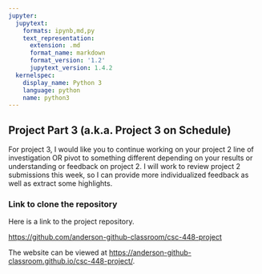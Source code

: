 ```yaml
---
jupyter:
  jupytext:
    formats: ipynb,md,py
    text_representation:
      extension: .md
      format_name: markdown
      format_version: '1.2'
      jupytext_version: 1.4.2
  kernelspec:
    display_name: Python 3
    language: python
    name: python3
---
```


## Project Part 3 (a.k.a. Project 3 on Schedule)
For project 3, I would like you to continue working on your project 2 line of investigation OR pivot to something different depending on your results or understanding or feedback on project 2. I will work to review project 2 submissions this week, so I can provide more individualized feedback as well as extract some highlights.


### Link to clone the repository
Here is a link to the project repository.

https://github.com/anderson-github-classroom/csc-448-project

The website can be viewed at https://anderson-github-classroom.github.io/csc-448-project/.
